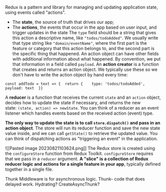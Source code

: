 Redux is a pattern and library for managing and updating application state, using events called "actions".
- The **state**, the source of truth that drives our app;
- The **actions**, the events that occur in the app based on user input, and trigger updates in the state
The `type` field should be a string that gives this action a descriptive name, like `"todos/todoAdded"`. We usually write that type string like `"domain/eventName"`, where the first part is the feature or category that this action belongs to, and the second part is the specific thing that happened.
An action object can have other fields with additional information about what happened. By convention, we put that information in a field called `payload`.
An **action creator** is a function that creates and returns an action object. We typically use these so we don't have to write the action object by hand every time:

```
const addTodo = text => {  return {    type: 'todos/todoAdded',    payload: text  }}
```

A **reducer** is a function that receives the current `state` and an `action` object, decides how to update the state if necessary, and returns the new state: `(state, action) => newState`. You can think of a reducer as an event listener which handles events based on the received action (event) type.

**The only way to update the state is to call `store.dispatch()` and pass in an action object**. The store will run its reducer function and save the new state value inside, and we can call `getState()` to retrieve the updated value. You can think of dispatching actions as "triggering an event" in the application.

![[Pasted image 20230821103624.png]]
The Redux store is created using the `configureStore` function from Redux Toolkit. `configureStore` requires that we pass in a `reducer` argument.
**A "slice" is a collection of Redux reducer logic and actions for a single feature in your app**, typically defined together in a single file.


Thunk Middleware is for asynchronous logic. Thunk- code that does delayed work.
Hydrating?
CreateAsyncThunk?